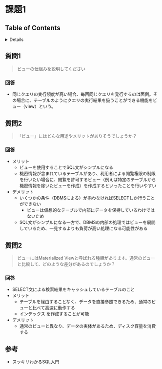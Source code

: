 # 課題1

## Table of Contents
<!-- START doctoc generated TOC please keep comment here to allow auto update -->
<!-- DON'T EDIT THIS SECTION, INSTEAD RE-RUN doctoc TO UPDATE -->
<details>
<summary>Details</summary>

- [質問1](#%E8%B3%AA%E5%95%8F1)
  - [回答](#%E5%9B%9E%E7%AD%94)
- [質問2](#%E8%B3%AA%E5%95%8F2)
  - [回答](#%E5%9B%9E%E7%AD%94-1)
- [質問2](#%E8%B3%AA%E5%95%8F2-1)
  - [回答](#%E5%9B%9E%E7%AD%94-2)
- [参考](#%E5%8F%82%E8%80%83)

</details>
<!-- END doctoc generated TOC please keep comment here to allow auto update -->

## 質問1

> ビューの仕組みを説明してください

### 回答

- 同じクエリの実行頻度が高い場合、毎回同じクエリを発行するのは面倒。その場合に、テーブルのようにクエリの実行結果を扱うことができる機能をビュー（view）という。

## 質問2

> 「ビュー」にはどんな用途やメリットがありそうでしょうか？

### 回答

- メリット
  - ビューを使用することでSQL文がシンプルになる
  - 機密情報が含まれているテーブルがあり、利用者による閲覧権限の制限を行いたい場合に、閲覧を許可するビュー（例えば特定のテーブルから機密情報を除いたビューを作成）を作成するといったことを行いやすい
- デメリット
  - いくつかの条件（DBMSによる）が揃わなければSELECTしか行うことができない
    - ビューは仮想的なテーブルで内部にデータを保持しているわけではないため
  - SQL文がシンプルになる一方で、DBMSの内部の処理ではビューを展開しているため、一見するよりも負荷が高い処理になる可能性がある

## 質問2

> ビューにはMaterialized Viewと呼ばれる種類があります。通常のビューと比較して、どのような差分があるのでしょうか？

### 回答

- SELECT文による検索結果をキャッシュしているテーブルのこと
- メリット
  - テーブルを経由することなく、データを直接参照できるため、通常のビューと比べて高速に動作する
  - インデックス を作成することが可能
- デメリット
  - 通常のビューと異なり、データの実体があるため、ディスク容量を消費する

## 参考

- スッキリわかるSQL入門